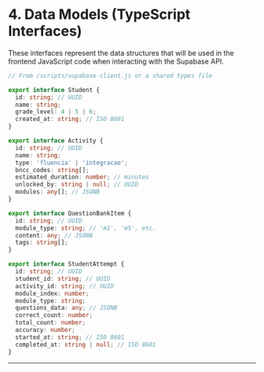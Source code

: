 # 4. Data Models (TypeScript Interfaces)
These interfaces represent the data structures that will be used in the frontend JavaScript code when interacting with the Supabase API.

```typescript
// From /scripts/supabase-client.js or a shared types file

export interface Student {
  id: string; // UUID
  name: string;
  grade_level: 4 | 5 | 6;
  created_at: string; // ISO 8601
}

export interface Activity {
  id: string; // UUID
  name: string;
  type: 'fluencia' | 'integracao';
  bncc_codes: string[];
  estimated_duration: number; // minutes
  unlocked_by: string | null; // UUID
  modules: any[]; // JSONB
}

export interface QuestionBankItem {
  id: string; // UUID
  module_type: string; // 'm1', 'm5', etc.
  content: any; // JSONB
  tags: string[];
}

export interface StudentAttempt {
  id: string; // UUID
  student_id: string; // UUID
  activity_id: string; // UUID
  module_index: number;
  module_type: string;
  questions_data: any; // JSONB
  correct_count: number;
  total_count: number;
  accuracy: number;
  started_at: string; // ISO 8601
  completed_at: string | null; // ISO 8601
}
```

---
